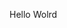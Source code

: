 Hello Wolrd


































































































































































































































































































































































































































































































































































































































































































































































































































































































































































































































































































































































































































































































































































